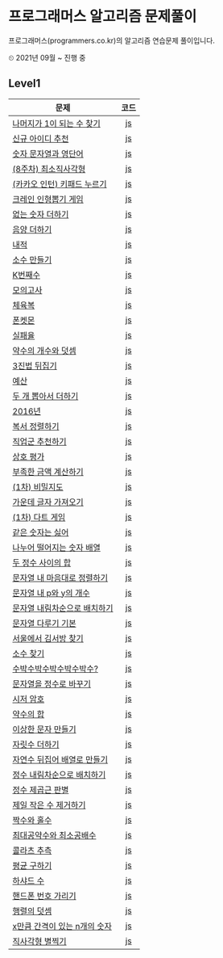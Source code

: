 # 프로그래머스 알고리즘 문제풀이
프로그래머스(programmers.co.kr)의 알고리즘 연습문제 풀이입니다.

⏲ 2021년 09월 ~ 진행 중

## Level1

|문제|코드|
|---|:---:|
|[나머지가 1이 되는 수 찾기](https://programmers.co.kr/learn/courses/30/lessons/87389)|[js](https://github.com/programmer-heeney/programmers/blob/master/level1_the_rest.js)|
|[신규 아이디 추천](https://programmers.co.kr/learn/courses/30/lessons/72410)|[js](https://github.com/programmer-heeney/programmers/blob/master/level1_new_id.js)|
|[숫자 문자열과 영단어](https://programmers.co.kr/learn/courses/30/lessons/81301)|[js](https://github.com/programmer-heeney/programmers/blob/master/level1_nums_alphabet.js)|
|[(8주차) 최소직사각형](https://programmers.co.kr/learn/courses/30/lessons/86491)|[js](https://github.com/programmer-heeney/programmers/blob/master/level1_minimum_rectangle.js)|
|[(카카오 인턴) 키패드 누르기](https://programmers.co.kr/learn/courses/30/lessons/67256)|[js](https://github.com/programmer-heeney/programmers/blob/master/level1_keypad.js)|
|[크레인 인형뽑기 게임](https://programmers.co.kr/learn/courses/30/lessons/64061)|[js](https://github.com/programmer-heeney/programmers/blob/master/level1_claw_crane.js)|
|[없는 숫자 더하기](https://programmers.co.kr/learn/courses/30/lessons/86051)|[js](https://github.com/programmer-heeney/programmers/blob/master/level1_add_nonexistence.js)|
|[음양 더하기](https://programmers.co.kr/learn/courses/30/lessons/76501)|[js](https://github.com/programmer-heeney/programmers/blob/master/level1_add_signs.js)|
|[내적](https://programmers.co.kr/learn/courses/30/lessons/70128)|[js](https://github.com/programmer-heeney/programmers/blob/master/level1_dot_product.js)|
|[소수 만들기](https://programmers.co.kr/learn/courses/30/lessons/12977)|[js](https://github.com/programmer-heeney/programmers/blob/master/level1_make_prime.js)|
|[K번째수](https://programmers.co.kr/learn/courses/30/lessons/42748)|[js](https://github.com/programmer-heeney/programmers/blob/master/level1_k_number.js)|
|[모의고사](https://programmers.co.kr/learn/courses/30/lessons/42840)|[js](https://github.com/programmer-heeney/programmers/blob/master/level1_mock_exam.js)|
|[체육복](https://programmers.co.kr/learn/courses/30/lessons/42862)|[js](https://github.com/programmer-heeney/programmers/blob/master/level1_gym_clothes.js)|
|[폰켓몬](https://programmers.co.kr/learn/courses/30/lessons/1845)|[js](https://github.com/programmer-heeney/programmers/blob/master/level1_phonekemon.js)|
|[실패율](https://programmers.co.kr/learn/courses/30/lessons/42889)|[js](https://github.com/programmer-heeney/programmers/blob/master/level1_failure_rate.js)|
|[약수의 개수와 덧셈](https://programmers.co.kr/learn/courses/30/lessons/77884)|[js](https://github.com/programmer-heeney/programmers/blob/master/level1_divisor_sum.js)|
|[3진법 뒤집기](https://programmers.co.kr/learn/courses/30/lessons/68935)|[js](https://github.com/programmer-heeney/programmers/blob/master/level1_ternary.js)|
|[예산](https://programmers.co.kr/learn/courses/30/lessons/12982)|[js](https://github.com/programmer-heeney/programmers/blob/master/level1_budget.js)|
|[두 개 뽑아서 더하기](https://programmers.co.kr/learn/courses/30/lessons/68644)|[js](https://github.com/programmer-heeney/programmers/blob/master/level1_two_nums_sum.js)|
|[2016년](https://programmers.co.kr/learn/courses/30/lessons/12901)|[js](https://github.com/programmer-heeney/programmers/blob/master/level1_2016.js)|
|[복서 정렬하기](https://programmers.co.kr/learn/courses/30/lessons/85002)|[js](https://github.com/programmer-heeney/programmers/blob/master/level1_sort_boxer.js)|
|[직업군 추천하기](https://programmers.co.kr/learn/courses/30/lessons/84325)|[js](https://github.com/programmer-heeney/programmers/blob/master/level1_suggest_job.js)|
|[상호 평가](https://programmers.co.kr/learn/courses/30/lessons/83201)|[js](https://github.com/programmer-heeney/programmers/blob/master/level1_peer_review.js)|
|[부족한 금액 계산하기](https://programmers.co.kr/learn/courses/30/lessons/82612)|[js](https://github.com/programmer-heeney/programmers/blob/master/level1_less_money.js)|
|[(1차) 비밀지도](https://programmers.co.kr/learn/courses/30/lessons/17681)|[js](https://github.com/programmer-heeney/programmers/blob/master/level1_secret_map.js)|
|[가운데 글자 가져오기](https://programmers.co.kr/learn/courses/30/lessons/12903)|[js](https://github.com/programmer-heeney/programmers/blob/master/level1_middle_char.js)|
|[(1차) 다트 게임](https://programmers.co.kr/learn/courses/30/lessons/17682)|[js](https://github.com/programmer-heeney/programmers/blob/master/level1_dart_game.js)|
|[같은 숫자는 싫어](https://programmers.co.kr/learn/courses/30/lessons/12906)|[js](https://github.com/programmer-heeney/programmers/blob/master/level1_hate_same.js)|
|[나누어 떨어지는 숫자 배열](https://programmers.co.kr/learn/courses/30/lessons/12910)|[js](https://github.com/programmer-heeney/programmers/blob/master/level1_divisor.js)|
|[두 정수 사이의 합](https://programmers.co.kr/learn/courses/30/lessons/12912)|[js](https://github.com/programmer-heeney/programmers/blob/master/level1_sum_two.js)|
|[문자열 내 마음대로 정렬하기](https://programmers.co.kr/learn/courses/30/lessons/12915)|[js](https://github.com/programmer-heeney/programmers/blob/master/level1_string_sort.js)|
|[문자열 내 p와 y의 개수](https://programmers.co.kr/learn/courses/30/lessons/12916)|[js](https://github.com/programmer-heeney/programmers/blob/master/level1_string_p_y.js)|
|[문자열 내림차순으로 배치하기](https://programmers.co.kr/learn/courses/30/lessons/12917)|[js](https://github.com/programmer-heeney/programmers/blob/master/level1_desc_string.js)|
|[문자열 다루기 기본](https://programmers.co.kr/learn/courses/30/lessons/12918)|[js](https://github.com/programmer-heeney/programmers/blob/master/level1_handle_string.js)|
|[서울에서 김서방 찾기](https://programmers.co.kr/learn/courses/30/lessons/12919)|[js](https://github.com/programmer-heeney/programmers/blob/master/level1_find_kim.js)|
|[소수 찾기](https://programmers.co.kr/learn/courses/30/lessons/12921)|[js](https://github.com/programmer-heeney/programmers/blob/master/level1_primenum.js)|
|[수박수박수박수박수박수?](https://programmers.co.kr/learn/courses/30/lessons/12922)|[js](https://github.com/programmer-heeney/programmers/blob/master/level1_watermelon.js)|
|[문자열을 정수로 바꾸기](https://programmers.co.kr/learn/courses/30/lessons/12925?language=javascript)|[js](https://github.com/programmer-heeney/programmers/blob/master/level1_string_to_num.js)|
|[시저 암호](https://programmers.co.kr/learn/courses/30/lessons/12926?language=javascript)|[js](https://github.com/programmer-heeney/programmers/blob/master/level1_caesar.js)|
|[약수의 합](https://programmers.co.kr/learn/courses/30/lessons/12928?language=javascript)|[js](https://github.com/programmer-heeney/programmers/blob/master/level1_sum_divisor.js)|
|[이상한 문자 만들기](https://programmers.co.kr/learn/courses/30/lessons/12930?language=javascript)|[js](https://github.com/programmer-heeney/programmers/blob/master/level1_weird_string.js)|
|[자릿수 더하기](https://programmers.co.kr/learn/courses/30/lessons/12931?language=javascript)|[js](https://github.com/programmer-heeney/programmers/blob/master/level1_sum.js)|
|[자연수 뒤집어 배열로 만들기](https://programmers.co.kr/learn/courses/30/lessons/12932?language=javascript)|[js](https://github.com/programmer-heeney/programmers/blob/master/level1_reverse.js)|
|[정수 내림차순으로 배치하기](https://programmers.co.kr/learn/courses/30/lessons/12933)|[js](https://github.com/programmer-heeney/programmers/blob/master/level1_desc_sort.js)|
|[정수 제곱근 판별](https://programmers.co.kr/learn/courses/30/lessons/12934?language=javascript)|[js](https://github.com/programmer-heeney/programmers/blob/master/level1_sqrt.js)|
|[제일 작은 수 제거하기](https://programmers.co.kr/learn/courses/30/lessons/12935?language=javascript)|[js](https://github.com/programmer-heeney/programmers/blob/master/level1_delete_min.js)|
|[짝수와 홀수](https://programmers.co.kr/learn/courses/30/lessons/12937?language=javascript)|[js](https://github.com/programmer-heeney/programmers/blob/master/level1_even_odd.js)|
|[최대공약수와 최소공배수](https://programmers.co.kr/learn/courses/30/lessons/12940?language=javascript)|[js](https://github.com/programmer-heeney/programmers/blob/master/level1_gcd_lcm.js)|
|[콜라츠 추측](https://programmers.co.kr/learn/courses/30/lessons/12943?language=javascript)|[js](https://github.com/programmer-heeney/programmers/blob/master/level1_collatz.js)|
|[평균 구하기](https://programmers.co.kr/learn/courses/30/lessons/12944?language=javascript)|[js](https://github.com/programmer-heeney/programmers/blob/master/level1_average.js)|
|[하샤드 수](https://programmers.co.kr/learn/courses/30/lessons/12947)|[js](https://github.com/programmer-heeney/programmers/blob/master/level1_harshad.js)|
|[핸드폰 번호 가리기](https://programmers.co.kr/learn/courses/30/lessons/12948)|[js](https://github.com/programmer-heeney/programmers/blob/master/level1_blind_number.js)|
|[행렬의 덧셈](https://programmers.co.kr/learn/courses/30/lessons/12950)|[js](https://github.com/programmer-heeney/programmers/blob/master/level1_matrix_sum.js)|
|[x만큼 간격이 있는 n개의 숫자](https://programmers.co.kr/learn/courses/30/lessons/12954)|[js](https://github.com/programmer-heeney/programmers/blob/master/level1_x_distance_numbers.js)|
|[직사각형 별찍기](https://programmers.co.kr/learn/courses/30/lessons/12969)|[js](https://github.com/programmer-heeney/programmers/blob/master/level1_star_square.js)|
